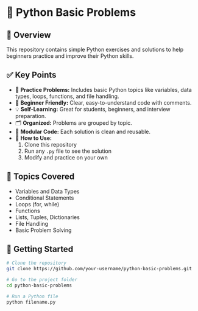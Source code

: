 # 📌 Python Basic Problems

## 📖 Overview
This repository contains simple Python exercises and solutions to help beginners practice and improve their Python skills. 
   
## ✅ Key Points
- 📂 **Practice Problems:** Includes basic Python topics like variables, data types, loops, functions, and file handling.  
- 🐍 **Beginner Friendly:** Clear, easy-to-understand code with comments.
- 💡 **Self-Learning:** Great for students, beginners, and interview preparation.
- 🗂️ **Organized:** Problems are grouped by topic.
- 🧩 **Modular Code:** Each solution is clean and reusable.
- 📝 **How to Use:**
  1. Clone this repository  
  2. Run any `.py` file to see the solution  
  3. Modify and practice on your own

## 📎 Topics Covered
- Variables and Data Types
- Conditional Statements
- Loops (for, while)
- Functions
- Lists, Tuples, Dictionaries
- File Handling
- Basic Problem Solving

## 🚀 Getting Started

```bash
# Clone the repository
git clone https://github.com/your-username/python-basic-problems.git   

# Go to the project folder
cd python-basic-problems

# Run a Python file
python filename.py
